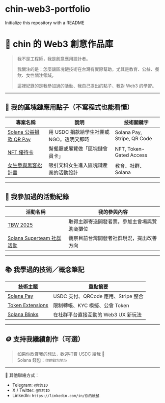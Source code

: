 # chin-web3-portfolio
Initialize this repository with a README
# 🎯 chin 的 Web3 創意作品庫

> 我不是工程師，我是創意應用設計者。  
>  
> 我關注的是：怎麼讓區塊鏈技術在台灣有實際幫助，尤其是教育、公益、餐飲、女性關注領域。  
>  
> 這裡紀錄的是我參加過的活動、我自己提出的點子、我對 Web3 的學習。

---

## 🔧 我的區塊鏈應用點子（不寫程式也能看懂）

| 專案名稱 | 說明 | 技術關鍵字 |
|----------|------|------------|
| [Solana 公益捐款 QR Pay](./01-project-ideas/solana-pay-donation.md) | 用 USDC 捐款給學生社團或 NGO，透明又即時 | Solana Pay, Stripe, QR Code |
| [NFT 優待卡](./01-project-ideas/nft-vip-card.md) | 幫餐廳或展覽做「區塊鏈會員卡」 | NFT, Token-Gated Access |
| [女生參與黑客松計畫](./01-project-ideas/girls-hackathon.md) | 吸引文科女生進入區塊鏈產業的活動設計 | 教育、社群、Solana |

---

## 💼 我參加過的活動紀錄

| 活動名稱 | 我的參與內容 |
|----------|--------------|
| [TBW 2025](./02-hackathon-history/tbw2025.md) | 取得主辦寄送開發者票，參加主會場與贊助商攤位 |
| [Solana Superteam 社群活動](./02-hackathon-history/superteam-2025.md) | 觀察目前台灣開發者社群現況，提出改善方向 |

---

## 📚 我學過的技術／概念筆記

| 技術主題 | 重點摘要 |
|----------|-----------|
| [Solana Pay](./03-solana-learning-notes/solana-pay.md) | USDC 支付、QRCode 應用、Stripe 整合 |
| [Token Extensions](./03-solana-learning-notes/token-extension.md) | 限制轉帳、KYC 模擬、公會 Token |
| [Solana Blinks](./03-solana-learning-notes/blinks.md) | 在社群平台直接互動的 Web3 UX 新玩法 |

---

## 🪙 支持我繼續創作（可選）

> 如果你欣賞我的想法，歡迎打賞 USDC 給我 🙏  
> Solana 錢包：`你的錢包地址`

---

📮 其他聯絡方式：
- Telegram: `@你的ID`
- X / Twitter: `@你的ID`
- LinkedIn: `https://linkedin.com/in/你的帳號`

